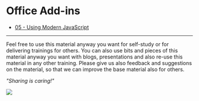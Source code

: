 # Office Add-ins

- [05 - Using Modern JavaScript](./05%20Using%20modern%20JavaScript)

----------

Feel free to use this material anyway you want for self-study or for delivering trainings for others. You can also use bits and pieces of this material anyway you want with blogs, presentations and also re-use this material in any other training. Please give us also feedback and suggestions on the material, so that we can improve the base material also for others.

*"Sharing is caring!"*

<img src="https://telemetry.sharepointpnp.com/TrainingContent/OfficeAddin/readme.md" />